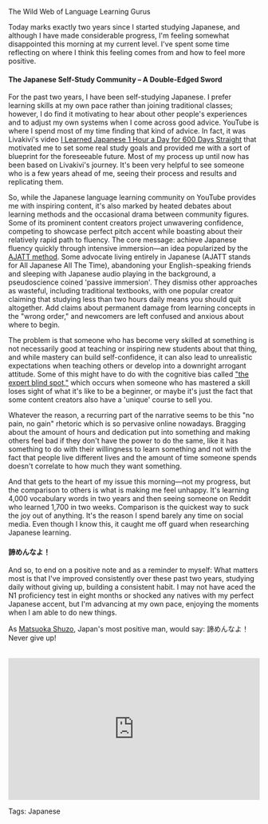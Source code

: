 The Wild Web of Language Learning Gurus

Today marks exactly two years since I started studying Japanese, and although I have made considerable progress, I'm feeling somewhat disappointed this morning at my current level. I've spent some time reflecting on where I think this feeling comes from and how to feel more positive.

#### The Japanese Self-Study Community – A Double-Edged Sword

For the past two years, I have been self-studying Japanese. I prefer learning skills at my own pace rather than joining traditional classes; however, I do find it motivating to hear about other people's experiences and to adjust my own systems when I come across good advice. YouTube is where I spend most of my time finding that kind of advice. In fact, it was Livakivi's video [I Learned Japanese 1 Hour a Day for 600 Days Straight](https://www.youtube.com/watch?v=bpfCWogjnwc&t=788s) that motivated me to set some real study goals and provided me with a sort of blueprint for the foreseeable future. Most of my process up until now has been based on Livakivi's journey. It's been very helpful to see someone who is a few years ahead of me, seeing their process and results and replicating them.

So, while the Japanese language learning community on YouTube provides me with inspiring content, it's also marked by heated debates about learning methods and the occasional drama between community figures. Some of its prominent content creators project unwavering confidence, competing to showcase perfect pitch accent while boasting about their relatively rapid path to fluency. The core message: achieve Japanese fluency quickly through intensive immersion—an idea popularized by the [AJATT method](https://tatsumoto-ren.github.io/blog/whats-ajatt.html?utm_source=chatgpt.com). Some advocate living entirely in Japanese (AJATT stands for All Japanese All The Time), abandoning your English-speaking friends and sleeping with Japanese audio playing in the background, a pseudoscience coined 'passive immersion'. They dismiss other approaches as wasteful, including traditional textbooks, with one popular creator claiming that studying less than two hours daily means you should quit altogether. Add claims about permanent damage from learning concepts in the "wrong order," and newcomers are left confused and anxious about where to begin.

The problem is that someone who has become very skilled at something is not necessarily good at teaching or inspiring new students about that thing, and while mastery can build self-confidence, it can also lead to unrealistic expectations when teaching others or develop into a downright arrogant attitude. Some of this might have to do with the cognitive bias called ["the expert blind spot,"](https://www.colorado.edu/ics/sites/default/files/attached-files/00-05.pdf) which occurs when someone who has mastered a skill loses sight of what it's like to be a beginner, or maybe it's just the fact that some content creators also have a 'unique' course to sell you.

Whatever the reason, a recurring part of the narrative seems to be this "no pain, no gain" rhetoric which is so pervasive online nowadays. Bragging about the amount of hours and dedication put into something and making others feel bad if they don't have the power to do the same, like it has something to do with their willingness to learn something and not with the fact that people live different lives and the amount of time someone spends doesn't correlate to how much they want something.

And that gets to the heart of my issue this morning—not my progress, but the comparison to others is what is making me feel unhappy. It's learning 4,000 vocabulary words in two years and then seeing someone on Reddit who learned 1,700 in two weeks. Comparison is the quickest way to suck the joy out of anything. It's the reason I spend barely any time on social media. Even though I know this, it caught me off guard when researching Japanese learning. 

#### 諦めんなよ！

And so, to end on a positive note and as a reminder to myself: What matters most is that I've improved consistently over these past two years, studying daily without giving up, building a consistent habit. I may not have aced the N1 proficiency test in eight months or shocked any natives with my perfect Japanese accent, but I'm advancing at my own pace, enjoying the moments when I am able to do new things.

As [Matsuoka Shuzo](https://www.youtube.com/watch?v=-9n66Aap13o), Japan's most positive man, would say: 諦めんなよ！Never give up!
<div style="position: relative; padding-bottom: 56.25%; height: 0; overflow: hidden; margin-top: 2rem;">
    <iframe 
            style="position: absolute; top: 0; left: 0; width: 100%; height: 100%;" 
                    src="https://www.youtube.com/embed/KxGRhd_iWuE?si=fwtzHUCDxFbseF1S" 
                            title="YouTube video player" 
                                    frameborder="0" 
                                            allow="accelerometer; autoplay; clipboard-write; encrypted-media; gyroscope; picture-in-picture; web-share" 
                                                    allowfullscreen>
                                                        </iframe>
                                                        </div>


Tags: Japanese
